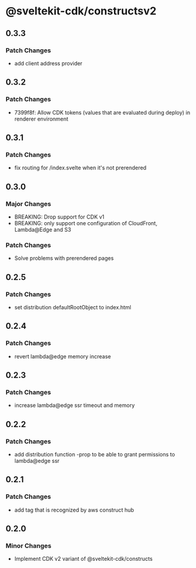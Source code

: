 # @sveltekit-cdk/constructsv2

## 0.3.3

### Patch Changes

- add client address provider

## 0.3.2

### Patch Changes

- 7399f8f: Allow CDK tokens (values that are evaluated during deploy) in renderer environment

## 0.3.1

### Patch Changes

- fix routing for /index.svelte when it's not prerendered

## 0.3.0

### Major Changes

- BREAKING: Drop support for CDK v1
- BREAKING: only support one configuration of CloudFront, Lambda@Edge and S3

### Patch Changes

- Solve problems with prerendered pages

## 0.2.5

### Patch Changes

- set distribution defaultRootObject to index.html

## 0.2.4

### Patch Changes

- revert lambda@edge memory increase

## 0.2.3

### Patch Changes

- increase lambda@edge ssr timeout and memory

## 0.2.2

### Patch Changes

- add distribution function -prop to be able to grant permissions to lambda@edge ssr

## 0.2.1

### Patch Changes

- add tag that is recognized by aws construct hub

## 0.2.0

### Minor Changes

- Implement CDK v2 variant of @sveltekit-cdk/constructs
